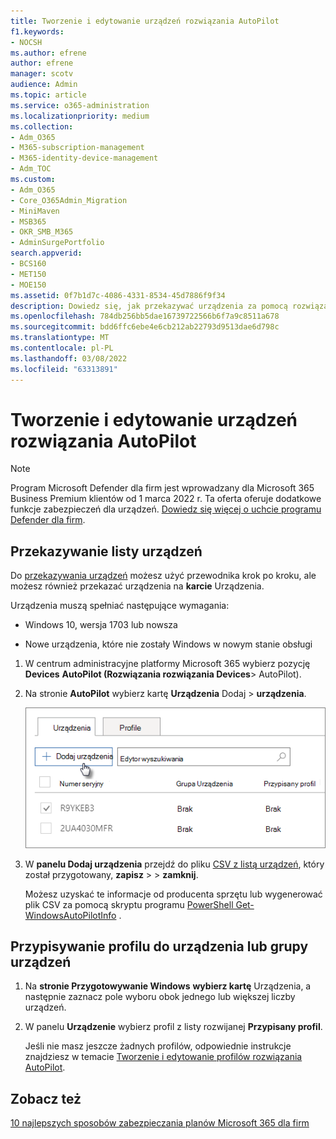 ```yaml
---
title: Tworzenie i edytowanie urządzeń rozwiązania AutoPilot
f1.keywords:
- NOCSH
ms.author: efrene
author: efrene
manager: scotv
audience: Admin
ms.topic: article
ms.service: o365-administration
ms.localizationpriority: medium
ms.collection:
- Adm_O365
- M365-subscription-management
- M365-identity-device-management
- Adm_TOC
ms.custom:
- Adm_O365
- Core_O365Admin_Migration
- MiniMaven
- MSB365
- OKR_SMB_M365
- AdminSurgePortfolio
search.appverid:
- BCS160
- MET150
- MOE150
ms.assetid: 0f7b1d7c-4086-4331-8534-45d7886f9f34
description: Dowiedz się, jak przekazywać urządzenia za pomocą rozwiązania AutoPilot w programie Microsoft 365 Business Premium. Profil można przypisać do urządzenia lub grupy urządzeń.
ms.openlocfilehash: 784db256bb5dae16739722566b6f7a9c8511a678
ms.sourcegitcommit: bdd6ffc6ebe4e6cb212ab22793d9513dae6d798c
ms.translationtype: MT
ms.contentlocale: pl-PL
ms.lasthandoff: 03/08/2022
ms.locfileid: "63313891"
---
```

# <a name="create-and-edit-autopilot-devices"></a>Tworzenie i edytowanie urządzeń rozwiązania AutoPilot

> [!NOTE]
> Program Microsoft Defender dla firm jest wprowadzany dla Microsoft 365 Business Premium klientów od 1 marca 2022 r. Ta oferta oferuje dodatkowe funkcje zabezpieczeń dla urządzeń. [Dowiedz się więcej o uchcie programu Defender dla firm](../../security/defender-business/mdb-overview.md).

## <a name="upload-a-list-of-devices"></a>Przekazywanie listy urządzeń

Do [przekazywania urządzeń](add-autopilot-devices-and-profile.md) możesz użyć przewodnika krok po kroku, ale możesz również przekazać urządzenia na **karcie** Urządzenia. 
  
Urządzenia muszą spełniać następujące wymagania:
  
- Windows 10, wersja 1703 lub nowsza
    
- Nowe urządzenia, które nie zostały Windows w nowym stanie obsługi

1. W centrum administracyjne platformy Microsoft 365 wybierz pozycję **Devices** **AutoPilot (Rozwiązania rozwiązania Devices**\> AutoPilot).
  
2. Na stronie **AutoPilot** wybierz kartę **Urządzenia** Dodaj \> **urządzenia**.
    
    ![In the Devices tab, choose Add devices.](../../media/6ba81e22-c873-40ad-8a72-ce64d15ea6ba.png)
  
3. W **panelu Dodaj urządzenia** przejdź do pliku [CSV z listą urządzeń](../misc/device-list.md), który został przygotowany, **zapisz** \> \> **zamknij**.
    
    Możesz uzyskać te informacje od producenta sprzętu lub wygenerować plik CSV za pomocą skryptu programu [PowerShell Get-WindowsAutoPilotInfo](https://www.powershellgallery.com/packages/Get-WindowsAutoPilotInfo) . 
    
## <a name="assign-a-profile-to-a-device-or-a-group-of-devices"></a>Przypisywanie profilu do urządzenia lub grupy urządzeń

1. Na **stronie Przygotowywanie Windows** **wybierz kartę** Urządzenia, a następnie zaznacz pole wyboru obok jednego lub większej liczby urządzeń. 
    
2. W panelu **Urządzenie** wybierz profil z listy rozwijanej **Przypisany profil**. 
    
    Jeśli nie masz jeszcze żadnych profilów, odpowiednie instrukcje znajdziesz w temacie [Tworzenie i edytowanie profilów rozwiązania AutoPilot](create-and-edit-autopilot-profiles.md). 

## <a name="see-also"></a>Zobacz też

[10 najlepszych sposobów zabezpieczania planów Microsoft 365 dla firm](../security-and-compliance/secure-your-business-data.md)